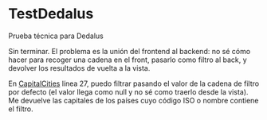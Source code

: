 # TestDedalus
Prueba técnica para Dedalus



Sin terminar. El problema es la unión del frontend al backend: no sé cómo hacer para recoger una cadena en el front, pasarlo como filtro al back, y devolver los resultados de vuelta a la vista.

En [CapitalCities](TestDedalus/Pages/CapitalCities/CapitalCitySearch.cshtml.cs) línea 27, puedo filtrar pasando el valor de la cadena de filtro por defecto (el valor llega como null y no sé como traerlo desde la vista). Me devuelve las capitales de los países cuyo código ISO o nombre contiene el filtro.
